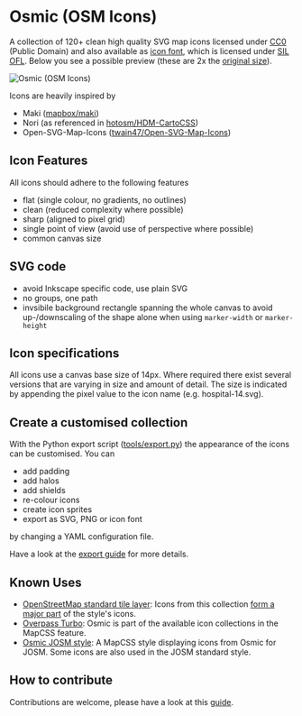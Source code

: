 # Osmic (OSM Icons)

A collection of 120+ clean high quality SVG map icons licensed under [CC0](https://creativecommons.org/publicdomain/zero/1.0/) (Public Domain) and also available as [icon font](https://github.com/gmgeo/osmic/tree/master/font), which is licensed under [SIL OFL](http://scripts.sil.org/OFL). Below you see a possible preview (these are 2x the [original size](https://github.com/gmgeo/osmic/raw/master/icons.png)).

![Osmic (OSM Icons)](https://github.com/gmgeo/osmic/raw/master/icons@2x.png "Available icons")

Icons are heavily inspired by
* Maki ([mapbox/maki](https://github.com/mapbox/maki))
* Nori (as referenced in [hotosm/HDM-CartoCSS](https://github.com/hotosm/HDM-CartoCSS/blob/master/icons/poi/_nori.svg))
* Open-SVG-Map-Icons ([twain47/Open-SVG-Map-Icons](https://github.com/twain47/Open-SVG-Map-Icons))

## Icon Features
All icons should adhere to the following features
* flat (single colour, no gradients, no outlines)
* clean (reduced complexity where possible)
* sharp (aligned to pixel grid)
* single point of view (avoid use of perspective where possible)
* common canvas size

## SVG code
* avoid Inkscape specific code, use plain SVG
* no groups, one path
* invsibile background rectangle spanning the whole canvas to avoid up-/downscaling of the shape alone when using `marker-width` or `marker-height`

## Icon specifications
All icons use a canvas base size of 14px. Where required there exist several versions that are varying in size and amount of detail. The size is indicated by appending the pixel value to the icon name (e.g. hospital-14.svg).

## Create a customised collection
With the Python export script ([tools/export.py](https://github.com/gmgeo/osmic/blob/master/tools/export.py)) the appearance of the icons can be customised. You can
* add padding
* add halos
* add shields
* re-colour icons
* create icon sprites
* export as SVG, PNG or icon font

by changing a YAML configuration file.

Have a look at the [export guide](https://github.com/gmgeo/osmic/blob/master/tools/export.md) for more details.

## Known Uses

* [OpenStreetMap standard tile layer](https://github.com/gravitystorm/openstreetmap-carto): Icons from this collection [form a major part](https://wiki.openstreetmap.org/wiki/User:Nebulon42/Icons) of the style's icons.
* [Overpass Turbo](https://github.com/tyrasd/overpass-turbo): Osmic is part of the available icon collections in the MapCSS feature.
* [Osmic JOSM style](https://github.com/gmgeo/osmic-josm-style): A MapCSS style displaying icons from Osmic for JOSM. Some icons are also used in the JOSM standard style.

## How to contribute

Contributions are welcome, please have a look at this [guide](https://github.com/gmgeo/osmic/blob/master/CONTRIBUTING.md).
